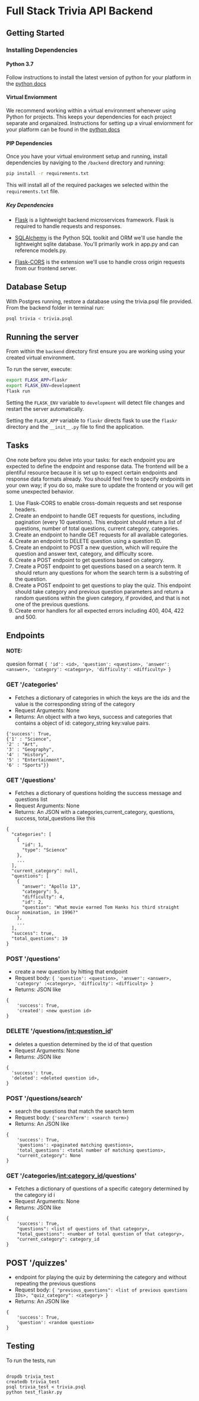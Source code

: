 # Full Stack Trivia API Backend

## Getting Started

### Installing Dependencies

#### Python 3.7

Follow instructions to install the latest version of python for your platform in the [python docs](https://docs.python.org/3/using/unix.html#getting-and-installing-the-latest-version-of-python)

#### Virtual Enviornment

We recommend working within a virtual environment whenever using Python for projects. This keeps your dependencies for each project separate and organaized. Instructions for setting up a virual enviornment for your platform can be found in the [python docs](https://packaging.python.org/guides/installing-using-pip-and-virtual-environments/)

#### PIP Dependencies

Once you have your virtual environment setup and running, install dependencies by naviging to the `/backend` directory and running:

```bash
pip install -r requirements.txt
```

This will install all of the required packages we selected within the `requirements.txt` file.

##### Key Dependencies

- [Flask](http://flask.pocoo.org/) is a lightweight backend microservices framework. Flask is required to handle requests and responses.

- [SQLAlchemy](https://www.sqlalchemy.org/) is the Python SQL toolkit and ORM we'll use handle the lightweight sqlite database. You'll primarily work in app.py and can reference models.py.

- [Flask-CORS](https://flask-cors.readthedocs.io/en/latest/#) is the extension we'll use to handle cross origin requests from our frontend server.

## Database Setup

With Postgres running, restore a database using the trivia.psql file provided. From the backend folder in terminal run:

```bash
psql trivia < trivia.psql
```

## Running the server

From within the `backend` directory first ensure you are working using your created virtual environment.

To run the server, execute:

```bash
export FLASK_APP=flaskr
export FLASK_ENV=development
flask run
```

Setting the `FLASK_ENV` variable to `development` will detect file changes and restart the server automatically.

Setting the `FLASK_APP` variable to `flaskr` directs flask to use the `flaskr` directory and the `__init__.py` file to find the application.

## Tasks

One note before you delve into your tasks: for each endpoint you are expected to define the endpoint and response data. The frontend will be a plentiful resource because it is set up to expect certain endpoints and response data formats already. You should feel free to specify endpoints in your own way; if you do so, make sure to update the frontend or you will get some unexpected behavior.

1. Use Flask-CORS to enable cross-domain requests and set response headers.
2. Create an endpoint to handle GET requests for questions, including pagination (every 10 questions). This endpoint should return a list of questions, number of total questions, current category, categories.
3. Create an endpoint to handle GET requests for all available categories.
4. Create an endpoint to DELETE question using a question ID.
5. Create an endpoint to POST a new question, which will require the question and answer text, category, and difficulty score.
6. Create a POST endpoint to get questions based on category.
7. Create a POST endpoint to get questions based on a search term. It should return any questions for whom the search term is a substring of the question.
8. Create a POST endpoint to get questions to play the quiz. This endpoint should take category and previous question parameters and return a random questions within the given category, if provided, and that is not one of the previous questions.
9. Create error handlers for all expected errors including 400, 404, 422 and 500.

## Endpoints

#### NOTE:

quesion format `{ 'id': <id>, 'question': <question>, 'answer': <answer>, 'category': <category>, 'difficulty': <difficulty> }`

### GET '/categories'

- Fetches a dictionary of categories in which the keys are the ids and the value is the corresponding string of the category
- Request Arguments: None
- Returns: An object with a two keys, success and categories that contains a object of id: category_string key:value pairs.

```
{'success': True,
{'1' : "Science",
'2' : "Art",
'3' : "Geography",
'4' : "History",
'5' : "Entertainment",
'6' : "Sports"}}

```

### GET '/questions'

- Fetches a dictionary of questions holding the success message and questions list
- Request Arguments: None
- Returns: An JSON with a categories,current_category, questions, success, total_questions like this

```
{
  "categories": [
    {
      "id": 1,
      "type": "Science"
    },
    ...
  ],
  "current_category": null,
  "questions": [
    {
      "answer": "Apollo 13",
      "category": 5,
      "difficulty": 4,
      "id": 2,
      "question": "What movie earned Tom Hanks his third straight Oscar nomination, in 1996?"
    },
    ...
  ],
  "success": true,
  "total_questions": 19
}

```

### POST '/questions'

- create a new question by hitting that endpoint
- Request body: `{ 'question': <question>, 'answer': <answer>, 'category' :<category>, 'difficulty': <difficulty> }`
- Returns: JSON like

```
{
    'success': True,
    'created': <new question id>
}
```

### DELETE '/questions/<int:question_id>'

- deletes a question determined by the id of that question
- Request Arguments: None
- Returns: JSON like

```
{
  'success': true,
  'deleted': <deleted question id>,
}

```

### POST '/questions/search'

- search the questions that match the search term
- Request body: `{'searchTerm': <search term>}`
- Returns: An JSON like

```
{
    'success': True,
    'questions': <paginated matching questions>,
    'total_questions': <total number of matching questions>,
    "current_category": None
}

```

### GET '/categories/<int:category_id>/questions'

- Fetches a dictionary of questions of a specific category determined by the category id i
- Request Arguments: None
- Returns: JSON like

```
{
    'success': True,
    "questions": <list of questions of that category>,
    "total_questions": <number of total question of that category>,
    "current_category": category_id
}

```

## POST '/quizzes'

- endpoint for playing the quiz by determining the category and without repeating the previous questions
- Request body: `{ "previous_questions": <list of previous questions IDs>, "quiz_category": <category> }`
- Returns: An JSON like

```
{
    'success': True,
    'question': <random question>
}
```

## Testing

To run the tests, run

```

dropdb trivia_test
createdb trivia_test
psql trivia_test < trivia.psql
python test_flaskr.py

```

```

```
